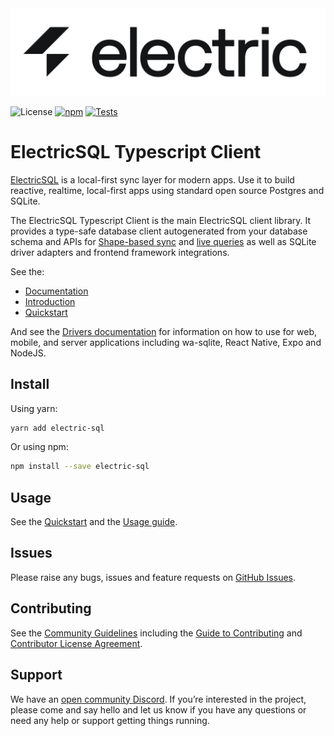 <a href="https://electric-sql.com">
  <picture>
    <source media="(prefers-color-scheme: dark)"
        srcset="https://raw.githubusercontent.com/electric-sql/meta/main/identity/ElectricSQL-logo-light-trans.svg"
    />
    <source media="(prefers-color-scheme: light)"
        srcset="https://raw.githubusercontent.com/electric-sql/meta/main/identity/ElectricSQL-logo-black.svg"
    />
    <img alt="ElectricSQL logo"
        src="https://raw.githubusercontent.com/electric-sql/meta/main/identity/ElectricSQL-logo-black.svg"
    />
  </picture>
</a>

![License](https://img.shields.io/github/license/electric-sql/electric) [![npm](https://img.shields.io/npm/v/electric-sql)](https://www.npmjs.com/package/electric-sql) [![Tests](https://github.com/electric-sql/electric/actions/workflows/clients_typescript_tests.yml/badge.svg?event=push)](https://github.com/electric-sql/electric/actions/workflows/clients_typescript_tests.yml)

# ElectricSQL Typescript Client

[ElectricSQL](https://electric-sql.com) is a local-first sync layer for modern apps. Use it to build reactive, realtime, local-first apps using standard open source Postgres and SQLite.

The ElectricSQL Typescript Client is the main ElectricSQL client library. It provides a type-safe database client autogenerated from your database schema and APIs for [Shape-based sync](https://electric-sql.com/docs/usage/data-access/shapes) and [live queries](https://electric-sql.com/docs/usage/data-access/queries) as well as SQLite driver adapters and frontend framework integrations.

See the:

- [Documentation](https://electric-sql.com/docs)
- [Introduction](https://electric-sql.com/docs/intro/local-first)
- [Quickstart](https://electric-sql.com/docs/quickstart)

And see the [Drivers documentation](https://electric-sql.com/docs/integrations/drivers) for information on how to use for web, mobile, and server applications including wa-sqlite, React Native, Expo and NodeJS.

## Install

Using yarn:

```sh
yarn add electric-sql
```

Or using npm:

```sh
npm install --save electric-sql
```

## Usage

See the [Quickstart](https://electric-sql.com/docs/quickstart) and the [Usage guide](https://electric-sql.com/docs/usage).

## Issues

Please raise any bugs, issues and feature requests on [GitHub Issues](https://github.com/electric-sql/electric/issues).

## Contributing

See the [Community Guidelines](https://github.com/electric-sql/meta) including the [Guide to Contributing](https://github.com/electric-sql/meta/blob/main/CONTRIBUTING.md) and [Contributor License Agreement](https://github.com/electric-sql/meta/blob/main/CLA.md).

## Support

We have an [open community Discord](https://discord.electric-sql.com). If you’re interested in the project, please come and say hello and let us know if you have any questions or need any help or support getting things running.
